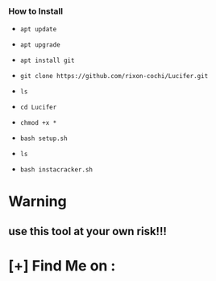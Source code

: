 


### How to Install

* `apt update`

* `apt upgrade`

* `apt install git`

* `git clone https://github.com/rixon-cochi/Lucifer.git`

* `ls`

* `cd Lucifer`

* `chmod +x *`

* `bash setup.sh`

* `ls`

* `bash instacracker.sh`



# Warning

## use this tool at your own risk!!!


# [+] Find Me on :



